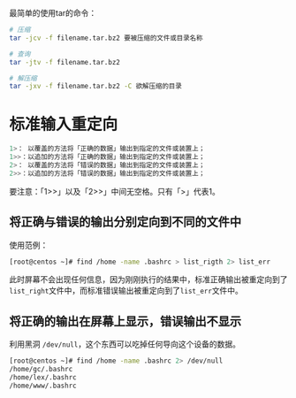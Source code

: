 
最简单的使用tar的命令：

```bash
# 压缩
tar -jcv -f filename.tar.bz2 要被压缩的文件或目录名称

# 查询
tar -jtv -f filename.tar.bz2

# 解压缩
tar -jxv -f filename.tar.bz2 -C 欲解压缩的目录
```

# 标准输入重定向

```bash
1>： 以覆盖的方法将「正确的数据」输出到指定的文件或装置上；
1>>：以追加的方法将「正确的数据」输出到指定的文件或装置上；
2>： 以覆盖的方法将「错误的数据」输出到指定的文件或装置上；
2>>：以追加的方法将「错误的数据」输出到指定的文件或装置上；
```


要注意：「1>>」以及「2>>」中间无空格。只有「>」代表1。
## 将正确与错误的输出分别定向到不同的文件中

使用范例：
```bash
[root@centos ~]# find /home -name .bashrc > list_rigth 2> list_err
```

此时屏幕不会出现任何信息，因为刚刚执行的结果中，标准正确输出被重定向到了`list_right`文件中，而标准错误输出被重定向到了`list_err`文件中。

## 将正确的输出在屏幕上显示，错误输出不显示
利用黑洞 `/dev/null`，这个东西可以吃掉任何导向这个设备的数据。
```bash
[root@centos ~]# find /home -name .bashrc 2> /dev/null
/home/gc/.bashrc
/home/lex/.bashrc
/home/www/.bashrc
```